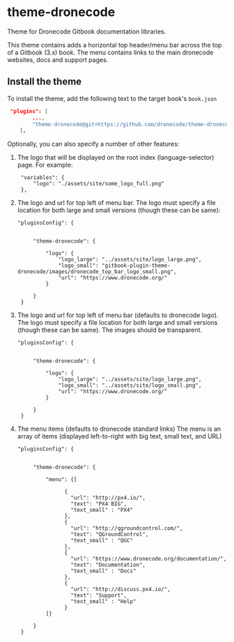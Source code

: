 # theme-dronecode

Theme for Dronecode Gitbook documentation libraries.

This theme contains adds a horizontal top header/menu bar across the top of a Gitbook (3.x) book. The menu contains links to the main dronecode websites, docs and support pages.


## Install the theme

To install the theme, add the following text to the target book's `book.json`
```json
 "plugins": [
        ...,
        "theme-dronecode@git+https://github.com/dronecode/theme-dronecode.git"
    ],
 ```
 
Optionally, you can also specify a number of other features:

1. The logo that will be displayed on the root index (language-selector) page. For example:
   ```
    "variables": {
        "logo": "./assets/site/some_logo_full.png"
    },

   ```
   
1. The logo and url for top left of menu bar. The logo must specify a file location for both large and small versions (though these can be same):
   ```
   "pluginsConfig": { 
    
        
        "theme-dronecode": {

            "logo": {
                "logo_large": "../assets/site/logo_large.png",
                "logo_small": "gitbook-plugin-theme-dronecode/images/dronecode_top_bar_logo_small.png",
                "url": "https://www.dronecode.org/"
            }

        }
    } 
   ```
1. The logo and url for top left of menu bar (defaults to dronecode logo).
   The logo must specify a file location for both large and small versions (though these can be same).
   The images should be transparent.
   ```
   "pluginsConfig": { 
    
        
        "theme-dronecode": {

            "logo": {
                "logo_large": "../assets/site/logo_large.png",
                "logo_small": "../assets/site/logo_small.png",
                "url": "https://www.dronecode.org/"
            }

        }
    } 
   ```
1. The menu items (defaults to dronecode standard links) 
   The menu is an array of items (displayed left-to-right with big text, small text, and URL)
   ```
   "pluginsConfig": { 
    
        
        "theme-dronecode": {

            "menu": {[

                  {
                    "url": "http://px4.io/",
                    "text": "PX4 BIG",
                    "text_small" : "PX4"
                  },
                  {
                    "url": "http://qgroundcontrol.com/",
                    "text": "QGroundControl",
                    "text_small" : "QGC"
                  },
                  {
                    "url": "https://www.dronecode.org/documentation/",
                    "text": "Documentation",
                    "text_small" : "Docs"
                  },
                  {
                    "url": "http://discuss.px4.io/",
                    "text": "Support",
                    "text_small" : "Help"
                  }
            ]}

        }
    } 
   ```